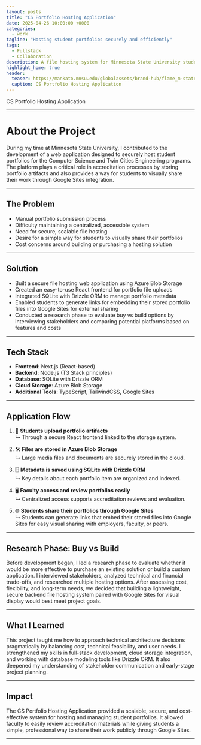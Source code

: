 ```yaml
---
layout: posts
title: "CS Portfolio Hosting Application"
date: 2025-04-26 10:00:00 +0000
categories: 
  - work
tagline: "Hosting student portfolios securely and efficiently"
tags:
  - Fullstack
  - Collaboration
description: A file hosting system for Minnesota State University student portfolios with external sharing via Google Sites.
highlight_home: true
header:
  teaser: https://mankato.mnsu.edu/globalassets/brand-hub/flame_m-state_maverick/mav-words.jpg
  caption: CS Portfolio Hosting Application
---
```


CS Portfolio Hosting Application

<!-- Add your GitHub repo link here [GitHub Repository](#)  -->

---

# About the Project
During my time at Minnesota State University, I contributed to the development of a web application designed to securely host student portfolios for the Computer Science and Twin Cities Engineering programs. The platform plays a critical role in accreditation processes by storing portfolio artifacts and also provides a way for students to visually share their work through Google Sites integration.

---

## The Problem

- Manual portfolio submission process
- Difficulty maintaining a centralized, accessible system
- Need for secure, scalable file hosting
- Desire for a simple way for students to visually share their portfolios
- Cost concerns around building or purchasing a hosting solution

---

## Solution

- Built a secure file hosting web application using Azure Blob Storage
- Created an easy-to-use React frontend for portfolio file uploads
- Integrated SQLite with Drizzle ORM to manage portfolio metadata
- Enabled students to generate links for embedding their stored portfolio files into Google Sites for external sharing
- Conducted a research phase to evaluate buy vs build options by interviewing stakeholders and comparing potential platforms based on features and costs

---

## Tech Stack
- **Frontend**: Next.js (React-based)  
- **Backend**: Node.js (T3 Stack principles)  
- **Database**: SQLite with Drizzle ORM  
- **Cloud Storage**: Azure Blob Storage  
- **Additional Tools**: TypeScript, TailwindCSS, Google Sites

---

## Application Flow

1. 📝 **Students upload portfolio artifacts**  
   ↳ Through a secure React frontend linked to the storage system.

2. 🛠️ **Files are stored in Azure Blob Storage**  
   ↳ Large media files and documents are securely stored in the cloud.

3. 🗄️ **Metadata is saved using SQLite with Drizzle ORM**  
   ↳ Key details about each portfolio item are organized and indexed.

4. 🖥️ **Faculty access and review portfolios easily**  
   ↳ Centralized access supports accreditation reviews and evaluation.

5. 🌐 **Students share their portfolios through Google Sites**  
   ↳ Students can generate links that embed their stored files into Google Sites for easy visual sharing with employers, faculty, or peers.

---

## Research Phase: Buy vs Build
Before development began, I led a research phase to evaluate whether it would be more effective to purchase an existing solution or build a custom application. I interviewed stakeholders, analyzed technical and financial trade-offs, and researched multiple hosting options. After assessing cost, flexibility, and long-term needs, we decided that building a lightweight, secure backend file hosting system paired with Google Sites for visual display would best meet project goals.

---

## What I Learned
This project taught me how to approach technical architecture decisions pragmatically by balancing cost, technical feasibility, and user needs. I strengthened my skills in full-stack development, cloud storage integration, and working with database modeling tools like Drizzle ORM. It also deepened my understanding of stakeholder communication and early-stage project planning.

---

## Impact
The CS Portfolio Hosting Application provided a scalable, secure, and cost-effective system for hosting and managing student portfolios. It allowed faculty to easily review accreditation materials while giving students a simple, professional way to share their work publicly through Google Sites.

---


